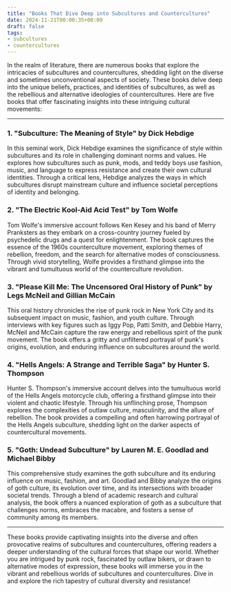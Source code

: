 ```yaml
---
title: "Books That Dive Deep into Subcultures and Countercultures"
date: 2024-11-21T00:00:35+00:00
draft: false
tags: 
- subcultures
- countercultures
---
```


In the realm of literature, there are numerous books that explore the intricacies of subcultures and countercultures, shedding light on the diverse and sometimes unconventional aspects of society. These books delve deep into the unique beliefs, practices, and identities of subcultures, as well as the rebellious and alternative ideologies of countercultures. Here are five books that offer fascinating insights into these intriguing cultural movements:

---

### 1. "Subculture: The Meaning of Style" by Dick Hebdige

In this seminal work, Dick Hebdige examines the significance of style within subcultures and its role in challenging dominant norms and values. He explores how subcultures such as punk, mods, and teddy boys use fashion, music, and language to express resistance and create their own cultural identities. Through a critical lens, Hebdige analyzes the ways in which subcultures disrupt mainstream culture and influence societal perceptions of identity and belonging.

### 2. "The Electric Kool-Aid Acid Test" by Tom Wolfe

Tom Wolfe's immersive account follows Ken Kesey and his band of Merry Pranksters as they embark on a cross-country journey fueled by psychedelic drugs and a quest for enlightenment. The book captures the essence of the 1960s counterculture movement, exploring themes of rebellion, freedom, and the search for alternative modes of consciousness. Through vivid storytelling, Wolfe provides a firsthand glimpse into the vibrant and tumultuous world of the counterculture revolution.

### 3. "Please Kill Me: The Uncensored Oral History of Punk" by Legs McNeil and Gillian McCain

This oral history chronicles the rise of punk rock in New York City and its subsequent impact on music, fashion, and youth culture. Through interviews with key figures such as Iggy Pop, Patti Smith, and Debbie Harry, McNeil and McCain capture the raw energy and rebellious spirit of the punk movement. The book offers a gritty and unfiltered portrayal of punk's origins, evolution, and enduring influence on subcultures around the world.

### 4. "Hells Angels: A Strange and Terrible Saga" by Hunter S. Thompson

Hunter S. Thompson's immersive account delves into the tumultuous world of the Hells Angels motorcycle club, offering a firsthand glimpse into their violent and chaotic lifestyle. Through his unflinching prose, Thompson explores the complexities of outlaw culture, masculinity, and the allure of rebellion. The book provides a compelling and often harrowing portrayal of the Hells Angels subculture, shedding light on the darker aspects of countercultural movements.

### 5. "Goth: Undead Subculture" by Lauren M. E. Goodlad and Michael Bibby

This comprehensive study examines the goth subculture and its enduring influence on music, fashion, and art. Goodlad and Bibby analyze the origins of goth culture, its evolution over time, and its intersections with broader societal trends. Through a blend of academic research and cultural analysis, the book offers a nuanced exploration of goth as a subculture that challenges norms, embraces the macabre, and fosters a sense of community among its members.

---

These books provide captivating insights into the diverse and often provocative realms of subcultures and countercultures, offering readers a deeper understanding of the cultural forces that shape our world. Whether you are intrigued by punk rock, fascinated by outlaw bikers, or drawn to alternative modes of expression, these books will immerse you in the vibrant and rebellious worlds of subcultures and countercultures. Dive in and explore the rich tapestry of cultural diversity and resistance!
